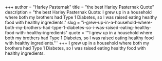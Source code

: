 +++
author = "Harley Pasternak"
title = "the best Harley Pasternak Quote"
description = "the best Harley Pasternak Quote: I grew up in a household where both my brothers had Type 1 Diabetes, so I was raised eating healthy food with healthy ingredients."
slug = "i-grew-up-in-a-household-where-both-my-brothers-had-type-1-diabetes-so-i-was-raised-eating-healthy-food-with-healthy-ingredients"
quote = '''I grew up in a household where both my brothers had Type 1 Diabetes, so I was raised eating healthy food with healthy ingredients.'''
+++
I grew up in a household where both my brothers had Type 1 Diabetes, so I was raised eating healthy food with healthy ingredients.
